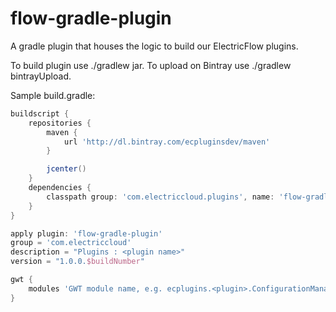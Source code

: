 # flow-gradle-plugin
A gradle plugin that houses the logic to build our ElectricFlow plugins.

To build plugin use ./gradlew jar.
To upload on Bintray use ./gradlew bintrayUpload.

Sample build.gradle:

```groovy
buildscript {
    repositories {
        maven {
            url 'http://dl.bintray.com/ecpluginsdev/maven'
        }

        jcenter()
    }
    dependencies {
        classpath group: 'com.electriccloud.plugins', name: 'flow-gradle-plugin', version: '+'
    }
}

apply plugin: 'flow-gradle-plugin'
group = 'com.electriccloud'
description = "Plugins : <plugin name>"
version = "1.0.0.$buildNumber"

gwt {
	modules 'GWT module name, e.g. ecplugins.<plugin>.ConfigurationManagement'
}

```
